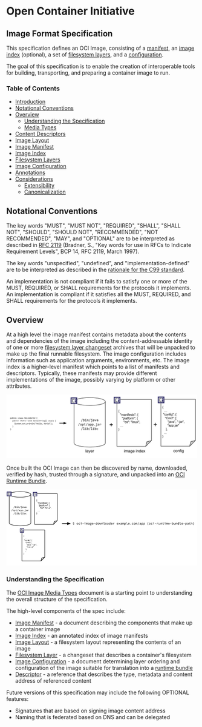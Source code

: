 # Open Container Initiative
## Image Format Specification

This specification defines an OCI Image, consisting of a [manifest](manifest.md), an [image index](image-index.md) (optional), a set of [filesystem layers](layer.md), and a [configuration](config.md).

The goal of this specification is to enable the creation of interoperable tools for building, transporting, and preparing a container image to run.

### Table of Contents

- [Introduction](spec.md)
- [Notational Conventions](#notational-conventions)
- [Overview](#overview)
    - [Understanding the Specification](#understanding-the-specification)
    - [Media Types](media-types.md)
- [Content Descriptors](descriptor.md)
- [Image Layout](image-layout.md)
- [Image Manifest](manifest.md)
- [Image Index](image-index.md)
- [Filesystem Layers](layer.md)
- [Image Configuration](config.md)
- [Annotations](annotations.md)
- [Considerations](considerations.md)
    - [Extensibility](considerations.md#extensibility)
    - [Canonicalization](considerations.md#canonicalization)

## Notational Conventions

The key words "MUST", "MUST NOT", "REQUIRED", "SHALL", "SHALL NOT", "SHOULD", "SHOULD NOT", "RECOMMENDED", "NOT RECOMMENDED", "MAY", and "OPTIONAL" are to be interpreted as described in [RFC 2119](http://tools.ietf.org/html/rfc2119) (Bradner, S., "Key words for use in RFCs to Indicate Requirement Levels", BCP 14, RFC 2119, March 1997).

The key words "unspecified", "undefined", and "implementation-defined" are to be interpreted as described in the [rationale for the C99 standard][c99-unspecified].

An implementation is not compliant if it fails to satisfy one or more of the MUST, REQUIRED, or SHALL requirements for the protocols it implements.
An implementation is compliant if it satisfies all the MUST, REQUIRED, and SHALL requirements for the protocols it implements.

## Overview

At a high level the image manifest contains metadata about the contents and dependencies of the image including the content-addressable identity of one or more [filesystem layer changeset](layer.md) archives that will be unpacked to make up the final runnable filesystem.
The image configuration includes information such as application arguments, environments, etc.
The image index is a higher-level manifest which points to a list of manifests and descriptors.
Typically, these manifests may provide different implementations of the image, possibly varying by platform or other attributes.

![](img/build-diagram.png)

Once built the OCI Image can then be discovered by name, downloaded, verified by hash, trusted through a signature, and unpacked into an [OCI Runtime Bundle](https://github.com/opencontainers/runtime-spec/blob/master/bundle.md).

![](img/run-diagram.png)

### Understanding the Specification

The [OCI Image Media Types](media-types.md) document is a starting point to understanding the overall structure of the specification.

The high-level components of the spec include:

* [Image Manifest](manifest.md) - a document describing the components that make up a container image
* [Image Index](image-index.md) - an annotated index of image manifests
* [Image Layout](image-layout.md) - a filesystem layout representing the contents of an image
* [Filesystem Layer](layer.md) - a changeset that describes a container's filesystem
* [Image Configuration](config.md) - a document determining layer ordering and configuration of the image suitable for translation into a [runtime bundle][runtime-spec]
* [Descriptor](descriptor.md) - a reference that describes the type, metadata and content address of referenced content

Future versions of this specification may include the following OPTIONAL features:

* Signatures that are based on signing image content address
* Naming that is federated based on DNS and can be delegated

[c99-unspecified]: http://www.open-std.org/jtc1/sc22/wg14/www/C99RationaleV5.10.pdf#page=18
[runtime-spec]: https://github.com/opencontainers/runtime-spec
